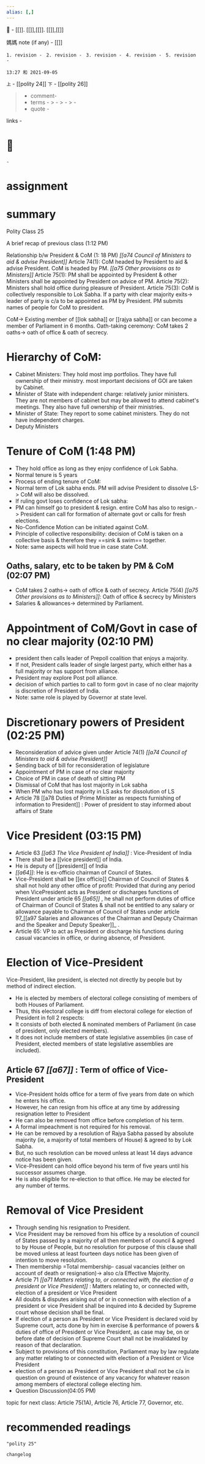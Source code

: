 ```yaml
---
alias: [,]
---
```

🔖 - [[]]. [[]],[[]]. [[]],[[]]

媽媽 note (if any) - [[]]

`1. revision - `
`2. revision - `
`3. revision - `
`4. revision - `
`5. revision - `
		
`13:27 和 2021-09-05`

`上` - [[polity 24]]
`下` - [[polity 26]]

> - comment- 
> - terms - 
	> - 
	> - 
	> - 
> - quote - 

links - 

# 📎
	- 

# assignment

# summary	

Polity Class 25

A brief recap of previous class (1:12 PM)

Relationship b/w President & CoM (1: 18 PM)
_[[a74 Council of Ministers to aid & advise President]]_
Article 74(1): CoM headed by President to aid & advise President. CoM is headed by PM.
_[[a75 Other provisions as to Ministers]]_
Article 75(1): PM shall be appointed by President & other Ministers shall be appointed by President on advice of PM. 
Article 75(2): Ministers shall hold office during pleasure of President. 
Article 75(3): CoM is collectively responsible to Lok Sabha.
If a party with clear majority exits-> leader of party is c/a to be appointed as PM by President. PM submits names of people for CoM to president.

CoM-> Existing member of [[lok sabha]] or [[rajya sabha]] or can become a member of Parliament in 6 months. 
Oath-taking ceremony: CoM takes 2 oaths-> oath of office & oath of secrecy. 

# Hierarchy of CoM:
- Cabinet Ministers: They hold most imp portfolios. They have full ownership of their ministry. most important decisions of GOI are taken by Cabinet. 
- Minister of State with independent charge: relatively junior ministers. They are not members of cabinet but may be allowed to attend cabinet's meetings. They also have full ownership of their ministries.
- Minister of State: They report to some cabinet ministers. They do not have independent charges.
- Deputy Ministers 

# Tenure of CoM (1:48 PM)

- They hold office as long as they enjoy confidence of Lok Sabha.
- Normal tenure is 5 years
- Process of ending tenure of CoM:
- Normal term of Lok sabha ends. PM will advise President to dissolve LS-> CoM will also be dissolved.
- If ruling govt loses confidence of Lok sabha:
- PM can himself go to president & resign. entire CoM has also to resign.-> President can call for formation of alternate govt or calls for fresh elections.
- No-Confidence Motion can be initiated against CoM.
- Principle of collective responsibility: decision of CoM is taken on a collective basis & therefore they ==sink & swim== together. 
- Note: same aspects will hold true in case state CoM.

## Oaths, salary, etc to be taken by PM & CoM (02:07 PM)
- CoM takes 2 oaths-> oath of office & oath of secrecy. 
Article 75(4) _[[a75 Other provisions as to Ministers]]_: Oath of office & secrecy by Ministers
- Salaries & allowances-> determined by Parliament.

# Appointment of CoM/Govt in case of no clear majority (02:10 PM)

- president then calls leader of Prepoll coalition that enjoys a majority. 
- If not, President calls leader of single largest party, which either has a full majority or has support from alliance.
- President may explore Post poll alliance.
- decision of which parties to call to form govt in case of no clear majority is discretion of President of India.
- Note: same role is played by Governor at state level.

# Discretionary powers of President (02:25 PM)

- Reconsideration of advice given under Article 74(1) _[[a74 Council of Ministers to aid & advise President]]_
- Sending back of bill for reconsideration of legislature
- Appointment of PM in case of no clear majority
- Choice of PM in case of death of sitting PM
- Dismissal of CoM that has lost majority in Lok sabha
- When PM who has lost majority in LS asks for dissolution of LS
- Article 78 [[a78 Duties of Prime Minister as respects furnishing of information to President]] : Power of president to stay informed about affairs of State
# Vice President (03:15 PM)
- Article 63 _[[a63 The Vice President of India]]_ : Vice-President of India
- There shall be a [[vice president]] of India.
- He is deputy of [[president]] of India
- _[[a64]]_: He is ex-officio chairman of Council of States.
- Vice-President shall be [[ex officio]] Chairman of Council of States & shall not hold any other office of profit: Provided that during any period when VicePresident acts as President or discharges functions of President under article 65 _[[a65]]_ , he shall not perform duties of office of Chairman of Council of States & shall not be entitled to any salary or allowance payable to Chairman of Council of States under article 97_[[a97 Salaries and allowances of the Chairman and Deputy Chairman and the Speaker and Deputy Speaker]]_ .
- Article 65: VP to act as President or discharge his functions during casual vacancies in office, or during absence, of President.

# Election of Vice-President 
Vice-President, like president, is elected not directly by people but by method of indirect election.
- He is elected by members of electoral college consisting of members of both Houses of Parliament.
- Thus, this electoral college is diff from electoral college for election of President in foll 2 respects:
- It consists of both elected & nominated members of Parliament (in case of president, only elected members).
- It does not include members of state legislative assemblies (in case of President, elected members of state legislative assemblies are included).
## Article 67 _[[a67]]_ : Term of office of Vice-President
- Vice-President holds office for a term of five years from date on which he enters his office.
- However, he can resign from his office at any time by addressing resignation letter to President
- He can also be removed from office before completion of his term.
- A formal impeachment is not required for his removal.
- He can be removed by a resolution of Rajya Sabha passed by absolute majority (ie, a majority of total members of House) & agreed to by Lok Sabha.
- But, no such resolution can be moved unless at least 14 days advance notice has been given.
- Vice-President can hold office beyond his term of five years until his successor assumes charge.
- He is also eligible for re-election to that office. He may be elected for any number of terms.

# Removal of Vice President
- Through sending his resignation to President.
- Vice President may be removed from his office by a resolution of council of States passed by a majority of all then members of council & agreed to by House of People, but no resolution for purpose of this clause shall be moved unless at least fourteen days notice has been given of intention to move resolution. 
- Then membership =Total membership- casual vacancies (either on account of death or resignation)-> also c/a Effective Majority. 
- Article 71 _[[a71 Matters relating to, or connected with, the election of a president or Vice President]]_ : Matters relating to, or connected with, election of a president or Vice President 
- All doubts & disputes arising out of or in connection with election of a president or vice President shall be inquired into & decided by Supreme court whose decision shall be final.
- If election of a person as President or Vice President is declared void by Supreme court, acts done by him in exercise & performance of powers & duties of office of President or Vice President, as case may be, on or before date of decision of Supreme Court shall not be invalidated by reason of that declaration.
- Subject to provisions of this constitution, Parliament may by law regulate any matter relating to or connected with election of a President or Vice President
- election of a person as President or Vice President shall not be c/a in question on ground of existence of any vacancy for whatever reason among members of electoral college electing him.
- Question Discussion(04:05 PM)

topic for next class: Article 75(1A), Article 76, Article 77, Governor, etc.


# recommended readings
```query
"polity 25"
```

```plain
changelog

```